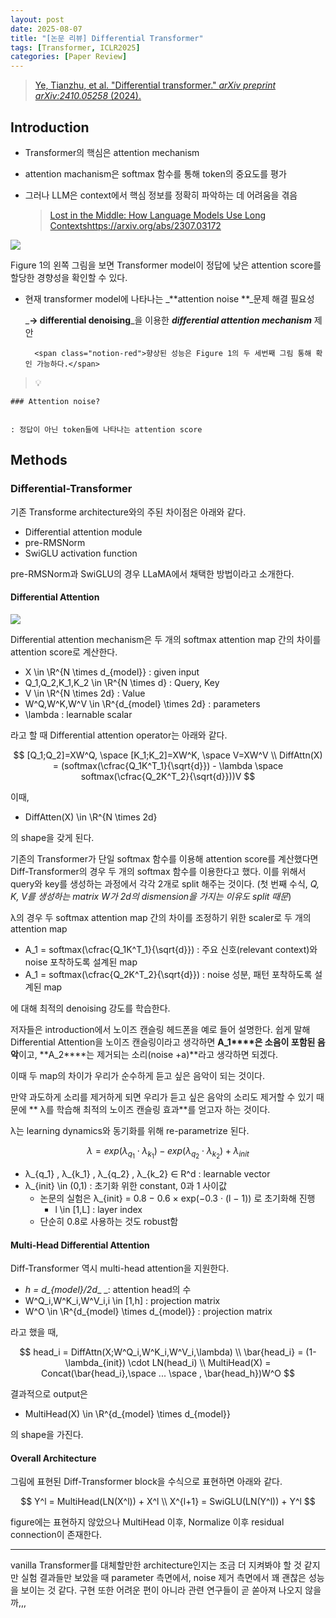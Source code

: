 ```yaml
---
layout: post
date: 2025-08-07
title: "[논문 리뷰] Differential Transformer"
tags: [Transformer, ICLR2025]
categories: [Paper Review]
---
```


> [Ye, Tianzhu, et al. "Differential transformer." ](https://arxiv.org/abs/2410.05258)[_arXiv preprint arXiv:2410.05258_](https://arxiv.org/abs/2410.05258)[ (2024).](https://arxiv.org/abs/2410.05258)



## Introduction

- Transformer의 핵심은 attention mechanism
- attention machanism은 softmax 함수를 통해 token의 중요도를 평가
- 그러나 LLM은 context에서 핵심 정보를 정확히 파악하는 데 어려움을 겪음

	> [Lost in the Middle: How Language Models Use Long Contextshttps://arxiv.org/abs/2307.03172](https://arxiv.org/abs/2307.03172)


![](https://prod-files-secure.s3.us-west-2.amazonaws.com/542b861c-36a8-4051-84e5-8804b6728dba/9083ea56-691a-4752-ae26-47f403431ac8/image.png?X-Amz-Algorithm=AWS4-HMAC-SHA256&X-Amz-Content-Sha256=UNSIGNED-PAYLOAD&X-Amz-Credential=ASIAZI2LB466XPTE4EXP%2F20250830%2Fus-west-2%2Fs3%2Faws4_request&X-Amz-Date=20250830T200106Z&X-Amz-Expires=3600&X-Amz-Security-Token=IQoJb3JpZ2luX2VjEIL%2F%2F%2F%2F%2F%2F%2F%2F%2F%2FwEaCXVzLXdlc3QtMiJHMEUCIHNjrq5ni6KYtiDfF3YNiCA0VE9mlEKloghodBgjB56EAiEAxgUZL8WnkUwkNVReTUV9GyFa4ZMdPr%2BEtGvRwDiqHcAqiAQI2%2F%2F%2F%2F%2F%2F%2F%2F%2F%2F%2FARAAGgw2Mzc0MjMxODM4MDUiDNVzTe2G6vmyrL8FXSrcA%2BMvD%2Bbl9EpfpdsiQIdqrMVtMwTDm9MEMSHVrPA4gffCBwBH1Dacwn6%2FrmdsEjjlv0r2i1Q02T9wLLSI3xd7K1aqNclOb814O9SPx2M36e%2FDrSMN2HTnjno%2BSFZyK2JiV%2FF%2FORoVBfUkpCgB4X60sx8AdnuM74fvvXPhyj7ydlLrucszE2BF6cyxpnc2g392%2F9zxbp2CupcNFzNHN1iV5kSzMbY2s7VQsM9vAqk0FP8BQwl508kb5dgHdEI1YyBSB8RiA9i9GU7v8QhxUQJvMNFCA71BVS%2BEwkcmvHcHdMsGBWF8x8wbTNlCL5iU9XX8fkXl8yY5XoQs%2F99RP28IQXjcOPMQN7GUrKXZWfe2K%2FbdL%2FOPDxHY1Et3aKGhOIPRzgzhg1xVcwfeGd20YrxwjLHzV%2BJCRzOvDeCGJwtRwXPsMw%2FWob%2B9lo2qem9dvFnf3OSPQzp4eMjRMJc0n7pK%2BSK7GEqutNhA4eEE5xqwMIaif5uVBRfV6JZ6AWoO5Wz9OU1HZu3VUaphINfTI3zLS0oZwEcoyUWCcTU8hrZAK84%2Fs7R2woHAHZ6uhGvZcDD%2BxQYtaiutEUjjmuKGUmIrFDE0GZlDYrzVcY2PqmjTfparUg0Sz5%2BCZAqo5f6UMJj1zMUGOqUB3CVBRt7%2FmpzXNO7zfv7tNnZvhE%2FW3NiwYcNbF3V8D8Os%2FJF76o9g17h36%2B1efSnLeuiY%2FaMVpGjfFKe6qYIbaTAsZQfES90CdgH5d0N1zZ9GzXUplVvaYR0aKDqt3K%2BfNvXAkB1s0lJEPN0K20U7h6fSu0n747BJc6V29GXOCQAvD375gmBw4xK2jGbBzF2FbsVCtOSwMklNS8jnBLD8iRG6busX&X-Amz-Signature=8787b39ea9a84bcefe7fcaa6084756d5c6f5ad755bcde0976dbdf47f747f4577&X-Amz-SignedHeaders=host&x-amz-checksum-mode=ENABLED&x-id=GetObject)


Figure 1의 왼쪽 그림을 보면 Transformer model이 정답에 낮은 attention score를 할당한 경향성을 확인할 수 있다.

- 현재 transformer model에 나타나는 _**attention noise **_문제 해결 필요성

	_**→ differential denoising**_을 이용한 _**differential attention mechanism**_ 제안


		<span class="notion-red">향상된 성능은 Figure 1의 두 세번째 그림 통해 확인 가능하다.</span>


> 💡 


	### Attention noise?


	: 정답이 아닌 token들에 나타나는 attention score



## Methods



### Differential-Transformer


기존 Transforme architecture와의 주된 차이점은 아래와 같다.

- Differential attention module
- pre-RMSNorm
- SwiGLU activation function

pre-RMSNorm과 SwiGLU의 경우 LLaMA에서 채택한 방법이라고 소개한다.



#### Differential Attention


![](https://prod-files-secure.s3.us-west-2.amazonaws.com/542b861c-36a8-4051-84e5-8804b6728dba/116d70b2-1963-4810-9167-f4c7d8a06e8f/image.png?X-Amz-Algorithm=AWS4-HMAC-SHA256&X-Amz-Content-Sha256=UNSIGNED-PAYLOAD&X-Amz-Credential=ASIAZI2LB466XPTE4EXP%2F20250830%2Fus-west-2%2Fs3%2Faws4_request&X-Amz-Date=20250830T200106Z&X-Amz-Expires=3600&X-Amz-Security-Token=IQoJb3JpZ2luX2VjEIL%2F%2F%2F%2F%2F%2F%2F%2F%2F%2FwEaCXVzLXdlc3QtMiJHMEUCIHNjrq5ni6KYtiDfF3YNiCA0VE9mlEKloghodBgjB56EAiEAxgUZL8WnkUwkNVReTUV9GyFa4ZMdPr%2BEtGvRwDiqHcAqiAQI2%2F%2F%2F%2F%2F%2F%2F%2F%2F%2F%2FARAAGgw2Mzc0MjMxODM4MDUiDNVzTe2G6vmyrL8FXSrcA%2BMvD%2Bbl9EpfpdsiQIdqrMVtMwTDm9MEMSHVrPA4gffCBwBH1Dacwn6%2FrmdsEjjlv0r2i1Q02T9wLLSI3xd7K1aqNclOb814O9SPx2M36e%2FDrSMN2HTnjno%2BSFZyK2JiV%2FF%2FORoVBfUkpCgB4X60sx8AdnuM74fvvXPhyj7ydlLrucszE2BF6cyxpnc2g392%2F9zxbp2CupcNFzNHN1iV5kSzMbY2s7VQsM9vAqk0FP8BQwl508kb5dgHdEI1YyBSB8RiA9i9GU7v8QhxUQJvMNFCA71BVS%2BEwkcmvHcHdMsGBWF8x8wbTNlCL5iU9XX8fkXl8yY5XoQs%2F99RP28IQXjcOPMQN7GUrKXZWfe2K%2FbdL%2FOPDxHY1Et3aKGhOIPRzgzhg1xVcwfeGd20YrxwjLHzV%2BJCRzOvDeCGJwtRwXPsMw%2FWob%2B9lo2qem9dvFnf3OSPQzp4eMjRMJc0n7pK%2BSK7GEqutNhA4eEE5xqwMIaif5uVBRfV6JZ6AWoO5Wz9OU1HZu3VUaphINfTI3zLS0oZwEcoyUWCcTU8hrZAK84%2Fs7R2woHAHZ6uhGvZcDD%2BxQYtaiutEUjjmuKGUmIrFDE0GZlDYrzVcY2PqmjTfparUg0Sz5%2BCZAqo5f6UMJj1zMUGOqUB3CVBRt7%2FmpzXNO7zfv7tNnZvhE%2FW3NiwYcNbF3V8D8Os%2FJF76o9g17h36%2B1efSnLeuiY%2FaMVpGjfFKe6qYIbaTAsZQfES90CdgH5d0N1zZ9GzXUplVvaYR0aKDqt3K%2BfNvXAkB1s0lJEPN0K20U7h6fSu0n747BJc6V29GXOCQAvD375gmBw4xK2jGbBzF2FbsVCtOSwMklNS8jnBLD8iRG6busX&X-Amz-Signature=b3fa3883f28476ff5bdc56a603f5742060c8496c2d1610ca180070e4522f6694&X-Amz-SignedHeaders=host&x-amz-checksum-mode=ENABLED&x-id=GetObject)


Differential attention mechanism은 두 개의 softmax attention map 간의 차이를 attention score로 계산한다.

- X \in \R^{N \times d\_{model}} : given input
- Q\_1,Q\_2,K\_1,K\_2 \in \R^{N \times d} : Query, Key
- V \in \R^{N \times 2d} : Value
- W^Q,W^K,W^V \in \R^{d\_{model} \times 2d} : parameters
- \lambda : learnable scalar

라고 할 때 Differential attention operator는 아래와 같다.


$$
[Q_1;Q_2]=XW^Q, \space [K_1;K_2]=XW^K, \space V=XW^V \\
DiffAttn(X) = (softmax(\cfrac{Q_1K^T_1}{\sqrt{d}}) - \lambda \space softmax(\cfrac{Q_2K^T_2}{\sqrt{d}}))V
$$


이때,

- DiffAtten(X) \in \R^{N \times 2d}

의 shape을 갖게 된다.


기존의 Transformer가 단일 softmax 함수를 이용해 attention score를 계산했다면 Diff-Transformer의 경우 두 개의 softmax 함수를 이용한다고 했다. 이를 위해서 query와 key를 생성하는 과정에서 각각 2개로 split 해주는 것이다. <span class="notion-red">(첫 번째 수식, </span><span class="notion-red">_Q, K, V를 생성하는 matrix W가 2d의 dismension을 가지는 이유도 split 때문_</span><span class="notion-red">)</span>


 λ의 경우 두 softmax attention map 간의 차이를 조정하기 위한 scaler로 두 개의 attention map

- A\_1 = softmax(\cfrac{Q\_1K^T\_1}{\sqrt{d}}) : 주요 신호(relevant context)와 noise 포착하도록 설계된 map
- A\_1 = softmax(\cfrac{Q\_2K^T\_2}{\sqrt{d}}) : noise 성분, 패턴 포착하도록 설계된 map 

에 대해 최적의 denoising 강도를 학습한다.


저자들은 introduction에서 노이즈 캔슬링 헤드폰을 예로 들어 설명한다. 쉽게 말해 Differential Attention을 노이즈 캔슬링이라고 생각하면 **A\_1****은 소음이 포함된 음악**이고, **A\_2****는 제거되는 소리(noise +a)**라고 생각하면 되겠다. 


이때 두 map의 차이가 우리가 순수하게 듣고 싶은 음악이 되는 것이다. 


만약 과도하게 소리를 제거하게 되면 우리가 듣고 싶은 음악의 소리도 제거할 수 있기 때문에 ** λ를 학습해 최적의 노이즈 캔슬링 효과**를 얻고자 하는 것이다.


λ는 learning dynamics와 동기화를 위해 re-parametrize 된다.


$$
\lambda = exp(\lambda_{q_1} \cdot \lambda_{k_1}) - exp(\lambda_{q_2} \cdot \lambda_{k_2}) + \lambda_{init}
$$

- λ\_{q\_1} , λ\_{k\_1} , λ\_{q\_2} , λ\_{k\_2} ∈ R^d : learnable vector
- λ\_{init} \in (0,1) : 초기화 위한 constant, 0과 1 사이값
	- 논문의 실험은 λ\_{init} = 0.8 − 0.6 × exp(−0.3 · (l − 1)) 로 초기화해 진행
		- l \in [1,L] : layer index
	- 단순히 0.8로 사용하는 것도 robust함


#### **Multi-Head Differential Attention**


Diff-Transformer 역시 multi-head attention을 지원한다.

- _h = d\_{model}/2d__ _: attention head의 수
- W^Q\_i,W^K\_i,W^V\_i,i \in [1,h] : projection matrix
- W^O \in \R^{d\_{model} \times d\_{model}} : projection matrix

라고 했을 때,


$$
head_i = DiffAttn(X;W^Q_i,W^K_i,W^V_i,\lambda) \\
\bar{head_i} = (1-\lambda_{init}) \cdot LN(head_i) \\
MultiHead(X) = Concat(\bar{head_i},\space ... \space , \bar{head_h})W^O
$$


결과적으로 output은

- MultiHead(X) \in \R^{d\_{model} \times d\_{model}}

의 shape을 가진다.



#### Overall Architecture


그림에 표현된 Diff-Transformer block을 수식으로 표현하면 아래와 같다.


$$
Y^l = MultiHead(LN(X^l)) + X^l \\
X^{l+1} = SwiGLU(LN(Y^l)) + Y^l
$$


figure에는 표현하지 않았으나 MultiHead 이후, Normalize 이후 residual connection이 존재한다.


---


vanilla Transformer를 대체할만한 architecture인지는 조금 더 지켜봐야 할 것 같지만 실험 결과들만 보았을 때 parameter 측면에서, noise 제거 측면에서 꽤 괜찮은 성능을 보이는 것 같다. 구현 또한 어려운 편이 아니라 관련 연구들이 곧 쏟아져 나오지 않을까,,,

